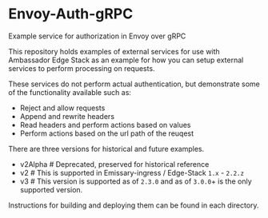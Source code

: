 # Envoy-Auth-gRPC
Example service for authorization in Envoy over gRPC

This repository holds examples of external services for use with Ambassador Edge Stack as an example
for how you can setup external services to perform processing on requests. 

These services do not perform actual authentication, but demonstrate some of the functionality
available such as:
- Reject and allow requests
- Append and rewrite headers
- Read headers and perform actions based on values
- Perform actions based on the url path of the reuqest

There are three versions for historical and future examples.
- v2Alpha # Deprecated, preserved for historical reference
- v2      # This is supported in Emissary-ingress / Edge-Stack `1.x` - `2.2.z`
- v3      # This version is supported as of `2.3.0` and as of `3.0.0`+ is the only supported version.

Instructions for building and deploying them can be found in each directory.

